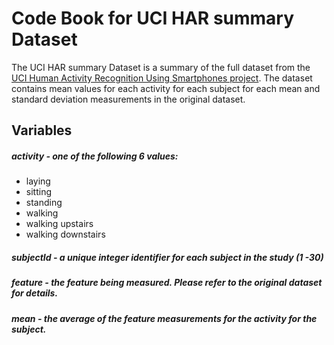 # Code Book for UCI HAR summary Dataset
The UCI HAR summary Dataset is a summary of the full dataset from the
[UCI Human Activity Recognition Using Smartphones project](http://archive.ics.uci.edu/ml/datasets/Human+Activity+Recognition+Using+Smartphones). The dataset
contains mean values for each activity for each subject for each mean and 
standard deviation measurements in the original dataset.

## Variables
##### activity - one of the following 6 values:
* laying
* sitting
* standing
* walking
* walking upstairs
* walking downstairs

##### subjectId - a unique integer identifier for each subject in the study (1 -30)

##### feature - the feature being measured. Please refer to the original dataset for details.

##### mean - the average of the feature measurements for the activity for the subject.




